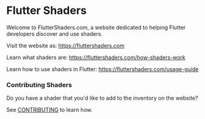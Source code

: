 # Flutter Shaders
Welcome to FlutterShaders.com, a website dedicated to helping Flutter developers
discover and use shaders.

Visit the website as: https://fluttershaders.com

Learn what shaders are: https://fluttershaders.com/how-shaders-work

Learn how to use shaders in Flutter: https://fluttershaders.com/usage-guide

### Contributing Shaders
Do you have a shader that you'd like to add to the inventory on the website?

See [CONTRIBUTING](CONTRIBUTING.md) to learn how.
